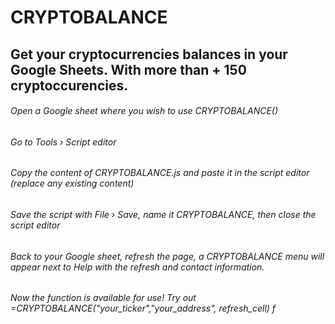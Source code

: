 # CRYPTOBALANCE

## Get your cryptocurrencies balances in your Google Sheets. With more than + 150 cryptoccurencies.

###### Open a Google sheet where you wish to use CRYPTOBALANCE()
###### Go to Tools › Script editor
###### Copy the content of CRYPTOBALANCE.js and paste it in the script editor (replace any existing content)
###### Save the script with File › Save, name it CRYPTOBALANCE, then close the script editor
###### Back to your Google sheet, refresh the page, a CRYPTOBALANCE menu will appear next to Help with the refresh and contact information.
###### Now the function is available for use! Try out =CRYPTOBALANCE("your_ticker","your_address", refresh_cell) f
